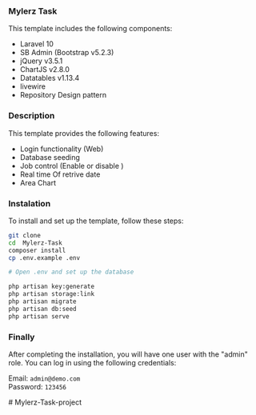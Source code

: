 ###  Mylerz Task 
This template includes the following components:
- Laravel 10
- SB Admin (Bootstrap v5.2.3)
- jQuery v3.5.1
- ChartJS v2.8.0
- Datatables v1.13.4
- livewire
- Repository Design pattern

### Description
This template provides the following features:
- Login functionality (Web)
- Database seeding
- Job control  (Enable or disable )
- Real time Of retrive date
- Area Chart 

### Instalation
To install and set up the template, follow these steps:
```sh
git clone 
cd  Mylerz-Task
composer install
cp .env.example .env

# Open .env and set up the database

php artisan key:generate
php artisan storage:link
php artisan migrate
php artisan db:seed
php artisan serve
```

### Finally
After completing the installation, you will have one user with the "admin" role. You can log in using the following credentials:

Email: ```admin@demo.com``` <br>
Password: ```123456``` <br/>


#   M y l e r z - T a s k - p r o j e c t  
 